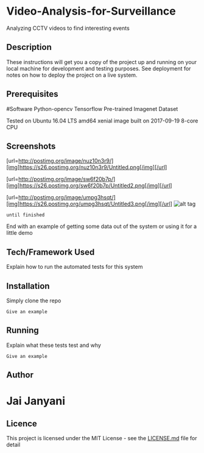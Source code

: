 # Video-Analysis-for-Surveillance
Analyzing CCTV videos to find interesting events

## Description

These instructions will get you a copy of the project up and running on your local machine for development and testing purposes. See deployment for notes on how to deploy the project on a live system.

## Prerequisites

#Software
Python-opencv
Tensorflow
Pre-trained Imagenet Dataset

Tested on Ubuntu 16.04 LTS
amd64 xenial image built on 2017-09-19
8-core CPU


## Screenshots



[url=http://postimg.org/image/nuz10n3r9/][img]https://s26.postimg.org/nuz10n3r9/Untitled.png[/img][/url]

[url=http://postimg.org/image/sw6f20b7p/][img]https://s26.postimg.org/sw6f20b7p/Untitled2.png[/img][/url]

[url=http://postimg.org/image/umpg3hsqt/][img]https://s26.postimg.org/umpg3hsqt/Untitled3.png[/img][/url]
![alt tag](https://s26.postimg.org/nuz10n3r9/Untitled.png/)

```
until finished
```

End with an example of getting some data out of the system or using it for a little demo

## Tech/Framework Used

Explain how to run the automated tests for this system

## Installation

Simply clone the repo

```
Give an example
```

## Running

Explain what these tests test and why

```
Give an example
```

## Author

# Jai Janyani

## Licence

This project is licensed under the MIT License - see the [LICENSE.md](LICENSE.md) file for detail


